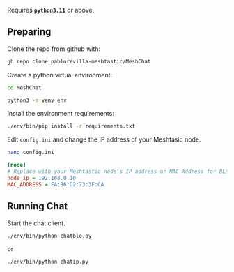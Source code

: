 Requires **`python3.11`** or above.

## Preparing

Clone the repo from github with:
``` bash 
gh repo clone pablorevilla-meshtastic/MeshChat
```
Create a python virtual environment:
``` bash
cd MeshChat
```
``` bash
python3 -m venv env
```
Install the environment requirements:
``` bash
./env/bin/pip install -r requirements.txt
```
 Edit `config.ini` and change the IP address of your Meshtasic node.
 ```bash
 nano config.ini
 ``` 
```ini
[node]
# Replace with your Meshtastic node's IP address or MAC Address for BLE connection
node_ip = 192.168.0.10 
MAC_ADDRESS = FA:B6:D2:73:3F:CA
```

## Running Chat
Start the chat client.
``` bash
./env/bin/python chatble.py
```
or 
``` bash
./env/bin/python chatip.py
```
